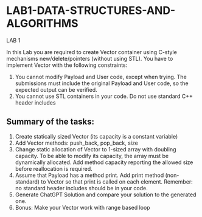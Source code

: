 # LAB1-DATA-STRUCTURES-AND-ALGORITHMS

LAB 1 

In this Lab you are required to create Vector container using C-style mechanisms
new/delete/pointers (without using STL).
You have to implement Vector with the following constraints:
1. You cannot modify Payload and User code, except when trying. The
submissions must include the original Payload and User code, so the
expected output can be verified.
2. You cannot use STL containers in your code. Do not use standard C++
header includes

## Summary of the tasks:

1. Create statically sized Vector (its capacity is a constant variable)
2. Add Vector methods: push_back, pop_back, size
3. Change static allocation of Vector to 1-sized array with doubling capacity. To
be able to modify its capacity, the array must be dynamically allocated. Add
method capacity reporting the allowed size before reallocation is required.
4. Assume that Payload has a method print. Add print method (non- standard)
to Vector so that print is called on each element. Remember: no standard header
includes should be in your code.
5. Generate ChatGPT Solution and compare your solution to the generated one.
6. Bonus: Make your Vector work with range based loop